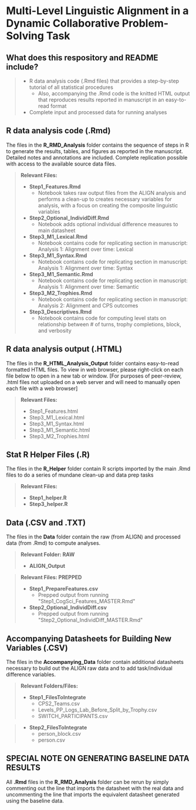 # Multi-Level Linguistic Alignment in a Dynamic Collaborative Problem-Solving Task

## What does this respository and README include?

> - R data analysis code (.Rmd files) that provides a step-by-step tutorial of all statistical procedures
>   - Also, accompanying the .Rmd code is the knitted HTML output that reproduces results reported in manuscript in an easy-to-read format
> - Complete input and processed data for running analyses

## R data analysis code (.Rmd)

The files in the **R_RMD_Analysis** folder contains the sequence of steps in R to generate the results, tables, and figures as reported in the manuscript. Detailed notes and annotations are included. Complete replication possible with access to the available source data files.

> **Relevant Files:**
>
> - **Step1_Features.Rmd**
>   - Notebook takes raw output files from the ALIGN analysis and performs a clean-up to creates necessary variables for analysis, with a focus on creating the composite linguistic variables
> - **Step2_Optional_IndividDiff.Rmd**
>   - Notebook adds optional individual difference measures to main datasheet
> - **Step3_M1_Lexical.Rmd**
>   - Notebook contains code for replicating section in manuscript: Analysis 1: Alignment over time: Lexical
> - **Step3_M1_Syntax.Rmd**
>   - Notebook contains code for replicating section in manuscript: Analysis 1: Alignment over time: Syntax
> - **Step3_M1_Semantic.Rmd**
>   - Notebook contains code for replicating section in manuscript: Analysis 1: Alignment over time: Semantic
> - **Step3_M2_Trophies.Rmd**
>   - Notebook contains code for replicating section in manuscript: Analysis 2: Alignment and CPS outcomes
> - **Step3_Descriptives.Rmd**
>   - Notebook contains code for computing level stats on relationship between # of turns, trophy completions, block, and verbosity

## R data analysis output (.HTML)

The files in the **R_HTML_Analysis_Output** folder contains easy-to-read formatted HTML files. To view in web browser, please right-click on each file below to open in a new tab or window. [For purposes of peer-review, .html files not uploaded on a web server and will need to manually open each file with a web browser]

> **Relevant Files:**
>
> - Step1_Features.html
> - Step3_M1_Lexical.html
> - Step3_M1_Syntax.html
> - Step3_M1_Semantic.html
> - Step3_M2_Trophies.html

## Stat R Helper Files (.R)

The files in the **R_Helper** folder contain R scripts imported by the main .Rmd files to do a series of mundane clean-up and data prep tasks

> **Relevant Files:**
>
> - **Step1_helper.R**
> - **Step3_helper.R**

## Data (.CSV and .TXT)

The files in the **Data** folder contain the raw (from ALIGN) and processed data (from .Rmd) to compute analyses.

> **Relevant Folder: RAW**
>
> - **ALIGN_Output**

> **Relevant Files: PREPPED**
>
> - **Step1_PrepareFeatures.csv**
>   - Prepped output from running "Step1_CogSci_Features_MASTER.Rmd"
> - **Step2_Optional_IndividDiff.csv**
>   - Prepped output from running "Step2_Optional_IndividDiff_MASTER.Rmd"

## Accompanying Datasheets for Building New Variables (.CSV)

The files in the **Accompanying_Data** folder contain additional datasheets necessary to build out the ALIGN raw data and to add task/individual difference variables.

> **Relevant Folders/Files:**
>
> - **Step1_FilesToIntegrate**
>   - CPS2_Teams.csv
>   - Levels_PP_Logs_Lab_Before_Split_by_Trophy.csv
>   - SWITCH_PARTICIPANTS.csv

> - **Step2_FilesToIntegrate**
>   - person_block.csv
>   - person.csv

## SPECIAL NOTE ON GENERATING BASELINE DATA RESULTS

All **.Rmd** files in the **R_RMD_Analysis** folder can be rerun by simply commenting out the line that imports the datasheet with the real data and uncommenting the line that imports the equivalent datasheet generated using the baseline data.
